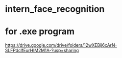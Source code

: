 # intern_face_recognition
# for .exe program
https://drive.google.com/drive/folders/12wXEBij6cArN-SLFPdclfEurHIM2M1A-?usp=sharing

